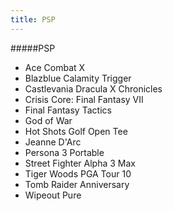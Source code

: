 ```yaml
---
title: PSP
---
```


#####PSP

- Ace Combat X
- Blazblue Calamity Trigger
- Castlevania Dracula X Chronicles
- Crisis Core: Final Fantasy VII
- Final Fantasy Tactics
- God of War
- Hot Shots Golf Open Tee
- Jeanne D'Arc
- Persona 3 Portable
- Street Fighter Alpha 3 Max
- Tiger Woods PGA Tour 10
- Tomb Raider Anniversary
- Wipeout Pure
